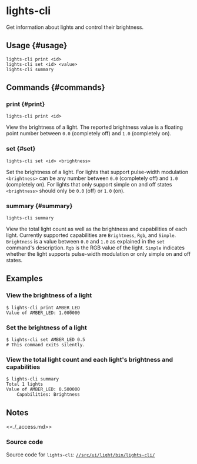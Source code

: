 <!-- If you update this reference documentation you should probably also update
     the help text at //src/ui/light/bin/lights-cli/main.cc -->

# lights-cli

Get information about lights and control their brightness.

## Usage {#usage}

```none
lights-cli print <id>
lights-cli set <id> <value>
lights-cli summary
```

## Commands {#commands}

### print {#print}

```none
lights-cli print <id>
```

View the brightness of a light. The reported brightness value is a floating
point number between `0.0` (completely off) and `1.0` (completely on).

### set {#set}

```none
lights-cli set <id> <brightness>
```

Set the brightness of a light. For lights that support pulse-width modulation
`<brightness>` can be any number between `0.0` (completely off) and `1.0`
(completely on). For lights that only support simple on and off states
`<brightness>` should only be `0.0` (off) or `1.0` (on).

### summary {#summary}

```none
lights-cli summary
```

View the total light count as well as the brightness and capabilities of each
light. Currently supported capabilities are `Brightness`, `Rgb`, and `Simple`.
`Brightness` is a value between `0.0` and `1.0` as explained in the `set`
command's description. `Rgb` is the RGB value of the light. `Simple` indicates
whether the light supports pulse-width modulation or only simple on and off
states.

## Examples

### View the brightness of a light

```none {:.devsite-disable-click-to-copy}
$ lights-cli print AMBER_LED
Value of AMBER_LED: 1.000000
```

### Set the brightness of a light

```none {:.devsite-disable-click-to-copy}
$ lights-cli set AMBER_LED 0.5
# This command exits silently.
```

### View the total light count and each light's brightness and capabilities

```none {:.devsite-disable-click-to-copy}
$ lights-cli summary
Total 1 lights
Value of AMBER_LED: 0.500000
    Capabilities: Brightness
```

## Notes

<<./_access.md>>

### Source code

Source code for `lights-cli`: [`//src/ui/light/bin/lights-cli/`][src]

[src]: https://cs.opensource.google/fuchsia/fuchsia/+/main:src/ui/light/bin/lights-cli/
